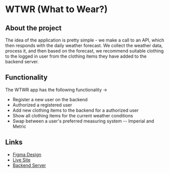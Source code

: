 # WTWR (What to Wear?)

## About the project

The idea of the application is pretty simple - we make a call to an API, which then responds with the daily weather forecast. We collect the weather data, process it, and then based on the forecast, we recommend suitable clothing to the logged in user from the clothing items they have added to the backend server.

## Functionality

The WTWR app has the following functionality ->

- Register a new user on the backend
- Authorized a registered user
- Add new clothing items to the backend for a authorized user
- Show all clothing items for the current weather conditions
- Swap between a user's preferred measuring system -- Imperial and Metric

## Links

- [Figma Design](https://www.figma.com/file/DTojSwldenF9UPKQZd6RRb/Sprint-10%3A-WTWR)
- [Live Site](https://jerrywjackson.github.io/se_project_react/)
- [Backend Server](https://jerrywjackson.github.io/se_project_express/)
